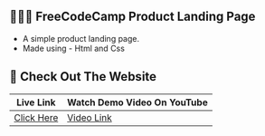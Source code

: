 ## 🧑🏽‍💻 FreeCodeCamp Product Landing Page

- A simple product landing page.  
- Made using - Html and Css

## 🔎 Check Out The Website
  
  | Live Link | Watch Demo Video On YouTube |
  | --- | --- |
  | [Click Here](https://utopian-coder.github.io/Html-Css-Projects/Product%20Landing%20Page) | [Video Link]() |
